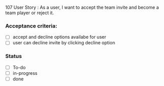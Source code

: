 107 User Story : As a user, I want to accept the team invite and become a team player or reject it. <br>
### Acceptance criteria: <br>
- [ ] accept and decline options availabe for user
- [ ] user can decline invite by clicking decline option

### Status
- [ ] To-do
- [ ] in-progress
- [ ] done
